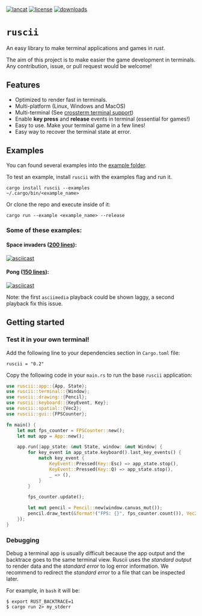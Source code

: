 [![lancat](https://img.shields.io/crates/v/ruscii)](https://crates.io/crates/ruscii)
[![license](https://img.shields.io/crates/l/ruscii)](https://www.apache.org/licenses/LICENSE-2.0.txt)
[![downloads](https://img.shields.io/crates/d/ruscii)](https://crates.io/crates/ruscii)

# `ruscii`
An easy library to make terminal applications and games in *rust*.

The aim of this project is to make easier the game development in terminals.
Any contribution, issue, or pull request would be welcome!

## Features
- Optimized to render fast in terminals.
- Multi-platform (Linux, Windows and MacOS)
- Multi-terminal (See [crossterm terminal support](https://github.com/crossterm-rs/crossterm#tested-terminals))
- Enable **key press** and **release** events in terminal (essential for games!)
- Easy to use. Make your terminal game in a few lines!
- Easy way to recover the terminal state at error.

## Examples
You can found several examples into the [example folder](examples).

To test an example, install `ruscii` with the examples flag and run it.
```
cargo install ruscii --examples
~/.cargo/bin/<example_name>
```

Or clone the repo and execute inside of it:
```
cargo run --example <example_name> --release
```

### Some of these examples:

#### Space invaders ([200 lines](examples/space_invaders.rs)):
  [![asciicast](https://asciinema.org/a/291004.svg)](https://asciinema.org/a/291004)

#### Pong ([150 lines](examples/pong.rs)):
  [![asciicast](https://asciinema.org/a/291007.svg)](https://asciinema.org/a/291007)

Note: the first `asciimedia` playback could be shown laggy, a second playback fix this issue.

## Getting started

### Test it in your own terminal!
Add the following line to your dependencies section in `Cargo.toml` file:
```
ruscii = "0.2"
```

Copy the following code in your `main.rs` to run the base `ruscii` application:
```rust
use ruscii::app::{App, State};
use ruscii::terminal::{Window};
use ruscii::drawing::{Pencil};
use ruscii::keyboard::{KeyEvent, Key};
use ruscii::spatial::{Vec2};
use ruscii::gui::{FPSCounter};

fn main() {
    let mut fps_counter = FPSCounter::new();
    let mut app = App::new();

    app.run(|app_state: &mut State, window: &mut Window| {
        for key_event in app_state.keyboard().last_key_events() {
            match key_event {
                KeyEvent::Pressed(Key::Esc) => app_state.stop(),
                KeyEvent::Pressed(Key::Q) => app_state.stop(),
                _ => (),
            }
        }

        fps_counter.update();

        let mut pencil = Pencil::new(window.canvas_mut());
        pencil.draw_text(&format!("FPS: {}", fps_counter.count()), Vec2::xy(1, 1));
    });
}
```

### Debugging
Debug a terminal app is usually difficult because the app output and the backtrace goes to the same terminal view.
Ruscii uses the _standard output_ to render data and the _standard error_ to log error information.
We recommend to redirect the _standard error_ to a file that can be inspected later.

For example, in `bash` it will be:
```
$ export RUST_BACKTRACE=1
$ cargo run 2> my_stderr
```
